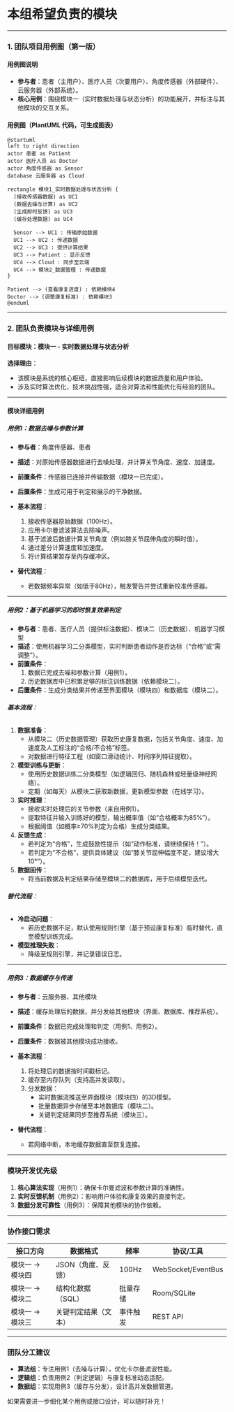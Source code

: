 # 本组希望负责的模块

---

### **1. 团队项目用例图（第一版）**
#### **用例图说明**
- **参与者**：患者（主用户）、医疗人员（次要用户）、角度传感器（外部硬件）、云服务器（外部系统）。
- **核心用例**：围绕模块一（实时数据处理与状态分析）的功能展开，并标注与其他模块的交互关系。

#### **用例图（PlantUML 代码，可生成图表）**
```plantuml
@startuml
left to right direction
actor 患者 as Patient
actor 医疗人员 as Doctor
actor 角度传感器 as Sensor
database 云服务器 as Cloud

rectangle 模块1_实时数据处理与状态分析 {
  (接收传感器数据) as UC1
  (数据去噪与计算) as UC2
  (生成即时反馈) as UC3
  (缓存处理数据) as UC4

  Sensor --> UC1 : 传输原始数据
  UC1 --> UC2 : 传递数据
  UC2 --> UC3 : 提供计算结果
  UC3 --> Patient : 显示反馈
  UC4 --> Cloud : 同步至云端
  UC4 --> 模块2_数据管理 : 传递数据
}

Patient --> (查看康复进度) : 依赖模块4
Doctor --> (调整康复标准) : 依赖模块3
@enduml
```

---

### **2. 团队负责模块与详细用例**
#### **目标模块**：**模块一 - 实时数据处理与状态分析**  
**选择理由**：  
- 该模块是系统的核心枢纽，直接影响后续模块的数据质量和用户体验。  
- 涉及实时算法优化，技术挑战性强，适合对算法和性能优化有经验的团队。  

---

#### **模块详细用例**
##### **用例1：数据去噪与参数计算**
- **参与者**：角度传感器、患者  
- **描述**：对原始传感器数据进行去噪处理，并计算关节角度、速度、加速度。  
- **前置条件**：传感器已连接并传输数据（模块一已完成）。  
- **后置条件**：生成可用于判定和展示的干净数据。  
- **基本流程**：  
  1. 接收传感器原始数据（100Hz）。  
  2. 应用卡尔曼滤波算法去除噪声。  
  3. 基于滤波后数据计算关节角度（例如膝关节屈伸角度的瞬时值）。  
  4. 通过差分计算速度和加速度。  
  5. 将计算结果暂存至内存缓冲区。  

- **替代流程**：  
  - 若数据频率异常（如低于80Hz），触发警告并尝试重新校准传感器。  

---

##### **用例2：基于机器学习的即时恢复效果判定**

- **参与者**：患者、医疗人员（提供标注数据）、模块二（历史数据）、机器学习模型
- **描述**：使用机器学习二分类模型，实时判断患者动作是否达标（“合格”或“需调整”）。
- **前置条件**：
  1. 数据已完成去噪和参数计算（用例1）。
  2. 历史数据库中已积累足够的标注训练数据（依赖模块二）。
- **后置条件**：生成分类结果并传递至界面模块（模块四）和数据库（模块二）。

###### **基本流程**：

1. **数据准备**：
   - 从模块二（历史数据管理）获取历史康复数据，包括关节角度、速度、加速度及人工标注的“合格/不合格”标签。
   - 对数据进行特征工程（如窗口滑动统计、时间序列特征提取）。
2. **模型训练与更新**：
   - 使用历史数据训练二分类模型（如逻辑回归、随机森林或轻量级神经网络）。
   - 定期（如每天）从模块二获取新数据，更新模型参数（在线学习）。
3. **实时推理**：
   - 接收实时处理后的关节参数（来自用例1）。
   - 提取特征并输入训练好的模型，输出概率值（如“合格概率为85%”）。
   - 根据阈值（如概率≥70%判定为合格）生成分类结果。
4. **反馈生成**：
   - 若判定为“合格”，生成鼓励性提示（如“动作标准，请继续保持！”）。
   - 若判定为“不合格”，提供具体建议（如“膝关节屈伸幅度不足，建议增大10°”）。
5. **数据回传**：
   - 将当前数据及判定结果存储至模块二的数据库，用于后续模型迭代。

###### **替代流程**：

- **冷启动问题**：
  - 若历史数据不足，默认使用规则引擎（基于预设康复标准）临时替代，直至模型训练完成。
- **模型推理失败**：
  - 降级至规则引擎，并记录错误日志。

---

##### **用例3：数据缓存与传递**
- **参与者**：云服务器、其他模块  
- **描述**：缓存处理后的数据，并分发给其他模块（界面、数据库、推荐系统）。  
- **前置条件**：数据已完成处理和判定（用例1、用例2）。  
- **后置条件**：数据被其他模块成功接收。  
- **基本流程**：  
  1. 将处理后的数据按时间戳标记。  
  2. 缓存至内存队列（支持高并发读取）。  
  3. 分发数据：  
     - 实时数据流推送至界面模块（模块四）的3D模型。  
     - 批量数据异步存储至本地数据库（模块二）。  
     - 关键判定结果同步至推荐系统（模块三）。  

- **替代流程**：  
  - 若网络中断，本地缓存数据直至恢复连接。  

---

### **模块开发优先级**
1. **核心算法实现**（用例1）：确保卡尔曼滤波和参数计算的准确性。  
2. **实时反馈机制**（用例2）：影响用户体验和康复效果的直接判定。  
3. **数据分发可靠性**（用例3）：保障其他模块的协作依赖。  

---

### **协作接口需求**
| 接口方向        | 数据格式             | 频率     | 协议/工具          |
| --------------- | -------------------- | -------- | ------------------ |
| 模块一 → 模块四 | JSON（角度、反馈）   | 100Hz    | WebSocket/EventBus |
| 模块一 → 模块二 | 结构化数据（SQL）    | 批量存储 | Room/SQLite        |
| 模块一 → 模块三 | 关键判定结果（文本） | 事件触发 | REST API           |

---

### **团队分工建议**
- **算法组**：专注用例1（去噪与计算），优化卡尔曼滤波性能。  
- **逻辑组**：负责用例2（判定逻辑）与康复标准动态适配。  
- **数据组**：实现用例3（缓存与分发），设计高并发数据管道。  

如果需要进一步细化某个用例或接口设计，可以随时补充！